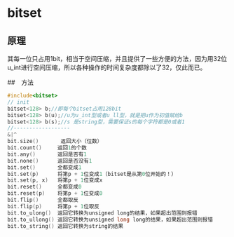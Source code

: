 # bitset

## 原理

​	其每一位只占用1bit，相当于空间压缩，并且提供了一些方便的方法，因为用32位u_int进行空间压缩，所以各种操作的时间复杂度都除以了32，仅此而已。

##　方法

```cpp
#include<bitset>
// init
bitset<128> b;//即每个bitset占用128bit
bitset<128> b(u);//u为u_int型或者u_ll型，就是把u作为初值赋给b
bitset<128> b(s);//s 是string型，需要保证s的每个字符都是0或者1
//------------------
&|^
bit.size()       返回大小（位数）
bit.count()     返回1的个数
bit.any()       返回是否有1
bit.none()      返回是否没有1
bit.set()       全都变成1
bit.set(p)      将第p + 1位变成1（bitset是从第0位开始的！） 
bit.set(p, x)   将第p + 1位变成x
bit.reset()     全都变成0
bit.reset(p)    将第p + 1位变成0
bit.flip()      全都取反
bit.flip(p)     将第p + 1位取反
bit.to_ulong()  返回它转换为unsigned long的结果，如果超出范围则报错
bit.to_ullong() 返回它转换为unsigned long long的结果，如果超出范围则报错
bit.to_string() 返回它转换为string的结果
```

